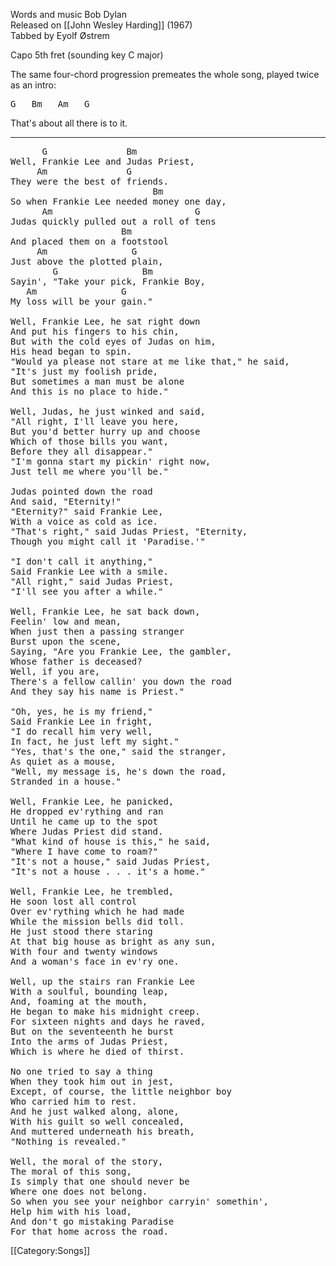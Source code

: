 Words and music Bob Dylan<br>
Released on [[John Wesley Harding]] (1967)<br>
Tabbed by Eyolf Østrem

Capo 5th fret (sounding key C major)

The same four-chord progression premeates the whole song, played twice
as an intro:

<pre class="verse">
G   Bm   Am   G
</pre>

That's about all there is to it.

----
<pre class="verse">
      G               Bm
Well, Frankie Lee and Judas Priest,
     Am               G
They were the best of friends.
                           Bm
So when Frankie Lee needed money one day,
      Am                           G
Judas quickly pulled out a roll of tens
                     Bm
And placed them on a footstool
     Am                G
Just above the plotted plain,
        G                Bm
Sayin', "Take your pick, Frankie Boy,
   Am                G
My loss will be your gain."

Well, Frankie Lee, he sat right down
And put his fingers to his chin,
But with the cold eyes of Judas on him,
His head began to spin.
"Would ya please not stare at me like that," he said,
"It's just my foolish pride,
But sometimes a man must be alone
And this is no place to hide."

Well, Judas, he just winked and said,
"All right, I'll leave you here,
But you'd better hurry up and choose
Which of those bills you want,
Before they all disappear."
"I'm gonna start my pickin' right now,
Just tell me where you'll be."

Judas pointed down the road
And said, "Eternity!"
"Eternity?" said Frankie Lee,
With a voice as cold as ice.
"That's right," said Judas Priest, "Eternity,
Though you might call it 'Paradise.'"

"I don't call it anything,"
Said Frankie Lee with a smile.
"All right," said Judas Priest,
"I'll see you after a while."

Well, Frankie Lee, he sat back down,
Feelin' low and mean,
When just then a passing stranger
Burst upon the scene,
Saying, "Are you Frankie Lee, the gambler,
Whose father is deceased?
Well, if you are,
There's a fellow callin' you down the road
And they say his name is Priest."

"Oh, yes, he is my friend,"
Said Frankie Lee in fright,
"I do recall him very well,
In fact, he just left my sight."
"Yes, that's the one," said the stranger,
As quiet as a mouse,
"Well, my message is, he's down the road,
Stranded in a house."

Well, Frankie Lee, he panicked,
He dropped ev'rything and ran
Until he came up to the spot
Where Judas Priest did stand.
"What kind of house is this," he said,
"Where I have come to roam?"
"It's not a house," said Judas Priest,
"It's not a house . . . it's a home."

Well, Frankie Lee, he trembled,
He soon lost all control
Over ev'rything which he had made
While the mission bells did toll.
He just stood there staring
At that big house as bright as any sun,
With four and twenty windows
And a woman's face in ev'ry one.

Well, up the stairs ran Frankie Lee
With a soulful, bounding leap,
And, foaming at the mouth,
He began to make his midnight creep.
For sixteen nights and days he raved,
But on the seventeenth he burst
Into the arms of Judas Priest,
Which is where he died of thirst.

No one tried to say a thing
When they took him out in jest,
Except, of course, the little neighbor boy
Who carried him to rest.
And he just walked along, alone,
With his guilt so well concealed,
And muttered underneath his breath,
"Nothing is revealed."

Well, the moral of the story,
The moral of this song,
Is simply that one should never be
Where one does not belong.
So when you see your neighbor carryin' somethin',
Help him with his load,
And don't go mistaking Paradise
For that home across the road.
</pre>

[[Category:Songs]]